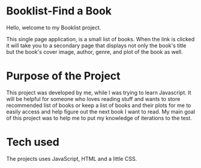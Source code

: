 # Booklist-Find a Book

Hello, welcome to my Booklist project.

This single page application, is a small list of books. When the link is clicked it will take you to a secondary page that displays not only the book's title but the book's cover image, author, genre, and plot of the book as well. 

# Purpose of the Project

This project was developed by me, while I was trying to learn Javascript. It will be helpful for someone who loves reading stuff and wants to store recommended list of books or keep a list of books and their plots for me to easily access and help figure out the next book I want to read. My main goal of this project was to help me to put my knowledge of iterations to the test. 

# Tech used
The projects uses JavaScript, HTML and a little CSS. 
